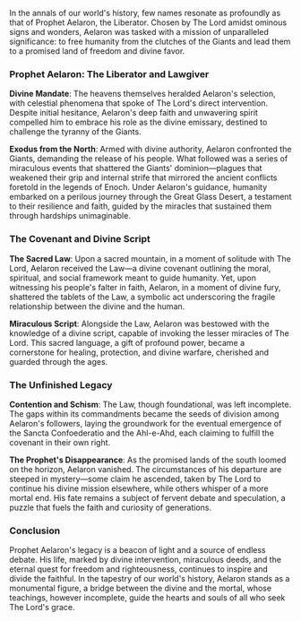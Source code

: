 In the annals of our world's history, few names resonate as profoundly as that of Prophet Aelaron, the Liberator. Chosen by The Lord amidst ominous signs and wonders, Aelaron was tasked with a mission of unparalleled significance: to free humanity from the clutches of the Giants and lead them to a promised land of freedom and divine favor.

### Prophet Aelaron: The Liberator and Lawgiver

**Divine Mandate**: The heavens themselves heralded Aelaron's selection, with celestial phenomena that spoke of The Lord's direct intervention. Despite initial hesitance, Aelaron's deep faith and unwavering spirit compelled him to embrace his role as the divine emissary, destined to challenge the tyranny of the Giants.

**Exodus from the North**: Armed with divine authority, Aelaron confronted the Giants, demanding the release of his people. What followed was a series of miraculous events that shattered the Giants' dominion—plagues that weakened their grip and internal strife that mirrored the ancient conflicts foretold in the legends of Enoch. Under Aelaron's guidance, humanity embarked on a perilous journey through the Great Glass Desert, a testament to their resilience and faith, guided by the miracles that sustained them through hardships unimaginable.

### The Covenant and Divine Script

**The Sacred Law**: Upon a sacred mountain, in a moment of solitude with The Lord, Aelaron received the Law—a divine covenant outlining the moral, spiritual, and social framework meant to guide humanity. Yet, upon witnessing his people's falter in faith, Aelaron, in a moment of divine fury, shattered the tablets of the Law, a symbolic act underscoring the fragile relationship between the divine and the human.

**Miraculous Script**: Alongside the Law, Aelaron was bestowed with the knowledge of a divine script, capable of invoking the lesser miracles of The Lord. This sacred language, a gift of profound power, became a cornerstone for healing, protection, and divine warfare, cherished and guarded through the ages.

### The Unfinished Legacy

**Contention and Schism**: The Law, though foundational, was left incomplete. The gaps within its commandments became the seeds of division among Aelaron's followers, laying the groundwork for the eventual emergence of the Sancta Confoederatio and the Ahl-e-Ahd, each claiming to fulfill the covenant in their own right.

**The Prophet's Disappearance**: As the promised lands of the south loomed on the horizon, Aelaron vanished. The circumstances of his departure are steeped in mystery—some claim he ascended, taken by The Lord to continue his divine mission elsewhere, while others whisper of a more mortal end. His fate remains a subject of fervent debate and speculation, a puzzle that fuels the faith and curiosity of generations.

### Conclusion

Prophet Aelaron's legacy is a beacon of light and a source of endless debate. His life, marked by divine intervention, miraculous deeds, and the eternal quest for freedom and righteousness, continues to inspire and divide the faithful. In the tapestry of our world's history, Aelaron stands as a monumental figure, a bridge between the divine and the mortal, whose teachings, however incomplete, guide the hearts and souls of all who seek The Lord's grace.